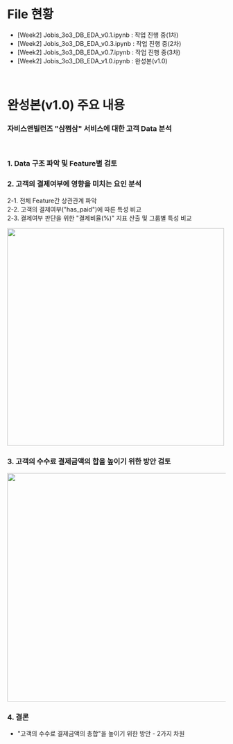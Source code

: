 # File 현황

- [Week2] Jobis_3o3_DB_EDA_v0.1.ipynb : 작업 진행 중(1차)
- [Week2] Jobis_3o3_DB_EDA_v0.3.ipynb : 작업 진행 중(2차)
- [Week2] Jobis_3o3_DB_EDA_v0.7.ipynb : 작업 진행 중(3차)
- [Week2] Jobis_3o3_DB_EDA_v1.0.ipynb : 완성본(v1.0)

<br/>

# 완성본(v1.0) 주요 내용

### 자비스앤빌런즈 "삼쩜삼" 서비스에 대한 고객 Data 분석

<br/>

### 1. Data 구조 파악 및 Feature별 검토

### 2. 고객의 결제여부에 영향을 미치는 요인 분석

2-1. 전체 Feature간 상관관계 파악<br/>
2-2. 고객의 결제여부("has_paid")에 따른 특성 비교<br/>
2-3. 결제여부 판단을 위한 "결제비율(%)" 지표 산출 및 그룹별 특성 비교<br/>

<img src="https://user-images.githubusercontent.com/76440511/130347734-d2bc55a7-f7b2-493c-9d78-69ad4b3947b3.png" width="500">

### 3. 고객의 수수료 결제금액의 합을 높이기 위한 방안 검토

<img src="https://user-images.githubusercontent.com/76440511/130347993-0465231c-14e4-42a7-8809-b40d8c12c4ad.png" width="525">

### 4. 결론
- "고객의 수수료 결제금액의 총합"을 높이기 위한 방안 - 2가지 차원
